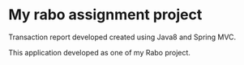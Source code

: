 # My rabo assignment project

Transaction report developed created using Java8 and Spring MVC. 

This application developed as one of my Rabo project.
